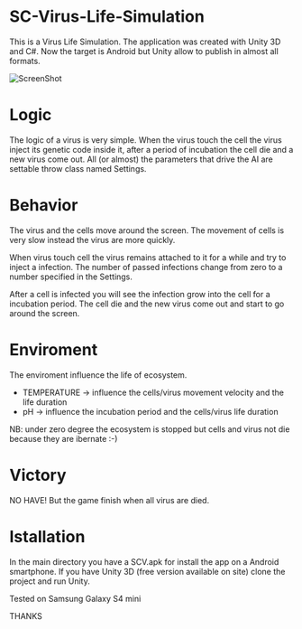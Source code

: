 # SC-Virus-Life-Simulation
This is a Virus Life Simulation. 
The application was created with Unity 3D and C#. 
Now the target is Android but Unity allow to publish in almost all formats.

![ScreenShot](http://www.toohook.it/public/1.jpg)

# Logic
The logic of a virus is very simple. 
When the virus touch the cell the virus inject its genetic code inside it, after a period of incubation the cell die and a new virus come out.
All (or almost) the parameters that drive the AI are settable throw class named Settings.

# Behavior
The virus and the cells move around the screen.
The movement of cells is very slow instead the virus are more quickly.

When virus touch cell the virus remains attached to it for a while and try to inject a infection.
The number of passed infections change from zero to a number specified in the Settings.

After a cell is infected you will see the infection grow into the cell for a incubation period.
The cell die and the new virus come out and start to go around the screen.

# Enviroment
The enviroment influence the life of ecosystem.

- TEMPERATURE -> influence the cells/virus movement velocity and the life duration
- pH -> influence the incubation period and the cells/virus life duration

NB: under zero degree the ecosystem is stopped but cells and virus not die because they are ibernate :-)

# Victory
NO HAVE! But the game finish when all virus are died.

# Istallation
In the main directory you have a SCV.apk for install the app on a Android smartphone.
If you have Unity 3D (free version available on site) clone the project and run Unity.

Tested on Samsung Galaxy S4 mini


THANKS
